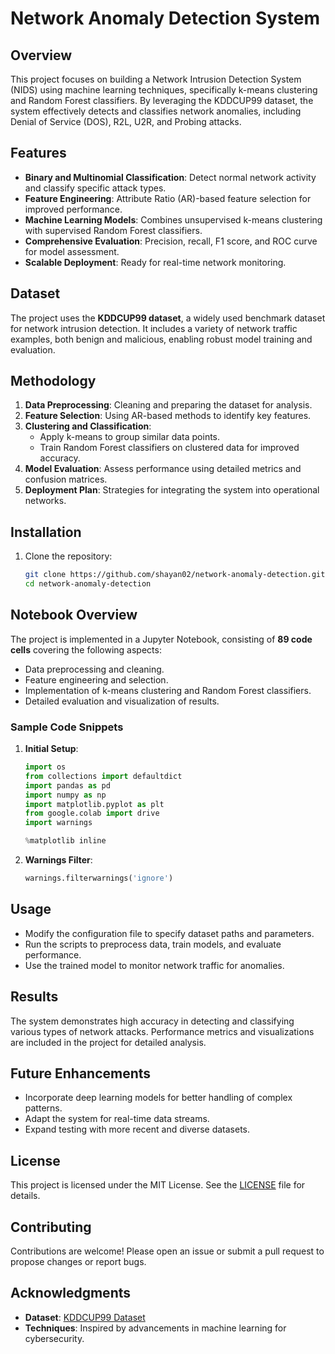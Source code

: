 # Network Anomaly Detection System

## Overview
This project focuses on building a Network Intrusion Detection System (NIDS) using machine learning techniques, specifically k-means clustering and Random Forest classifiers. By leveraging the KDDCUP99 dataset, the system effectively detects and classifies network anomalies, including Denial of Service (DOS), R2L, U2R, and Probing attacks.

## Features
- **Binary and Multinomial Classification**: Detect normal network activity and classify specific attack types.
- **Feature Engineering**: Attribute Ratio (AR)-based feature selection for improved performance.
- **Machine Learning Models**: Combines unsupervised k-means clustering with supervised Random Forest classifiers.
- **Comprehensive Evaluation**: Precision, recall, F1 score, and ROC curve for model assessment.
- **Scalable Deployment**: Ready for real-time network monitoring.

## Dataset
The project uses the **KDDCUP99 dataset**, a widely used benchmark dataset for network intrusion detection. It includes a variety of network traffic examples, both benign and malicious, enabling robust model training and evaluation.

## Methodology
1. **Data Preprocessing**: Cleaning and preparing the dataset for analysis.
2. **Feature Selection**: Using AR-based methods to identify key features.
3. **Clustering and Classification**:
   - Apply k-means to group similar data points.
   - Train Random Forest classifiers on clustered data for improved accuracy.
4. **Model Evaluation**: Assess performance using detailed metrics and confusion matrices.
5. **Deployment Plan**: Strategies for integrating the system into operational networks.

## Installation
1. Clone the repository:
   ```bash
   git clone https://github.com/shayan02/network-anomaly-detection.git
   cd network-anomaly-detection
   ```

## Notebook Overview
The project is implemented in a Jupyter Notebook, consisting of **89 code cells** covering the following aspects:
- Data preprocessing and cleaning.
- Feature engineering and selection.
- Implementation of k-means clustering and Random Forest classifiers.
- Detailed evaluation and visualization of results.

### Sample Code Snippets
1. **Initial Setup**:
   ```python
   import os
   from collections import defaultdict
   import pandas as pd
   import numpy as np
   import matplotlib.pyplot as plt
   from google.colab import drive
   import warnings

   %matplotlib inline
   ```
2. **Warnings Filter**:
   ```python
   warnings.filterwarnings('ignore')
   ```

## Usage
- Modify the configuration file to specify dataset paths and parameters.
- Run the scripts to preprocess data, train models, and evaluate performance.
- Use the trained model to monitor network traffic for anomalies.

## Results
The system demonstrates high accuracy in detecting and classifying various types of network attacks. Performance metrics and visualizations are included in the project for detailed analysis.

## Future Enhancements
- Incorporate deep learning models for better handling of complex patterns.
- Adapt the system for real-time data streams.
- Expand testing with more recent and diverse datasets.

## License
This project is licensed under the MIT License. See the [LICENSE](LICENSE) file for details.

## Contributing
Contributions are welcome! Please open an issue or submit a pull request to propose changes or report bugs.

## Acknowledgments
- **Dataset**: [KDDCUP99 Dataset](http://kdd.ics.uci.edu/databases/kddcup99/kddcup99.html)
- **Techniques**: Inspired by advancements in machine learning for cybersecurity.
